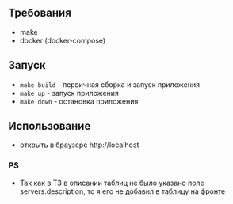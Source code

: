 ## Требования
- make
- docker (docker-compose)

## Запуск
- `make build` - первичная сборка и запуск приложения
- `make up` - запуск приложения
- `make down` - остановка приложения

## Использование
- открыть в браузере http://localhost

### PS
- Так как в ТЗ в описании таблиц не было указано поле servers.description, то я его не добавил в таблицу на фронте 